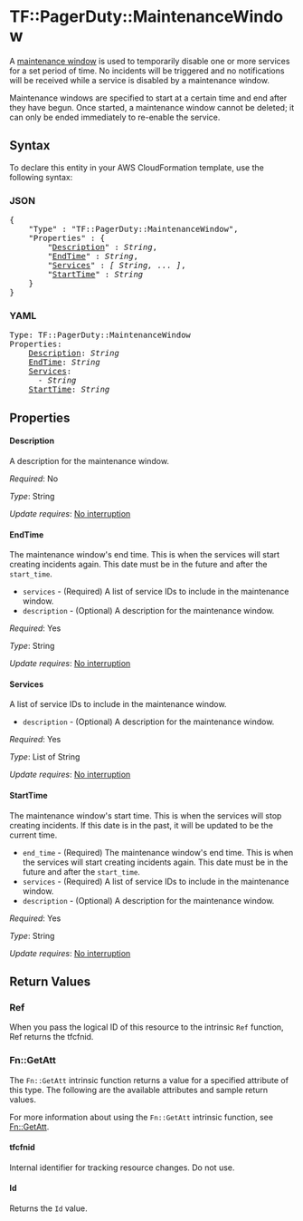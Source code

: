 # TF::PagerDuty::MaintenanceWindow

A [maintenance window](https://v2.developer.pagerduty.com/v2/page/api-reference#!/Maintenance_Windows/get_maintenance_windows) is used to temporarily disable one or more services for a set period of time. No incidents will be triggered and no notifications will be received while a service is disabled by a maintenance window.

Maintenance windows are specified to start at a certain time and end after they have begun. Once started, a maintenance window cannot be deleted; it can only be ended immediately to re-enable the service.

## Syntax

To declare this entity in your AWS CloudFormation template, use the following syntax:

### JSON

<pre>
{
    "Type" : "TF::PagerDuty::MaintenanceWindow",
    "Properties" : {
        "<a href="#description" title="Description">Description</a>" : <i>String</i>,
        "<a href="#endtime" title="EndTime">EndTime</a>" : <i>String</i>,
        "<a href="#services" title="Services">Services</a>" : <i>[ String, ... ]</i>,
        "<a href="#starttime" title="StartTime">StartTime</a>" : <i>String</i>
    }
}
</pre>

### YAML

<pre>
Type: TF::PagerDuty::MaintenanceWindow
Properties:
    <a href="#description" title="Description">Description</a>: <i>String</i>
    <a href="#endtime" title="EndTime">EndTime</a>: <i>String</i>
    <a href="#services" title="Services">Services</a>: <i>
      - String</i>
    <a href="#starttime" title="StartTime">StartTime</a>: <i>String</i>
</pre>

## Properties

#### Description

A description for the maintenance window.

_Required_: No

_Type_: String

_Update requires_: [No interruption](https://docs.aws.amazon.com/AWSCloudFormation/latest/UserGuide/using-cfn-updating-stacks-update-behaviors.html#update-no-interrupt)

#### EndTime

The maintenance window's end time. This is when the services will start creating incidents again. This date must be in the future and after the `start_time`.
* `services`    - (Required) A list of service IDs to include in the maintenance window.
* `description` - (Optional) A description for the maintenance window.

_Required_: Yes

_Type_: String

_Update requires_: [No interruption](https://docs.aws.amazon.com/AWSCloudFormation/latest/UserGuide/using-cfn-updating-stacks-update-behaviors.html#update-no-interrupt)

#### Services

A list of service IDs to include in the maintenance window.
* `description` - (Optional) A description for the maintenance window.

_Required_: Yes

_Type_: List of String

_Update requires_: [No interruption](https://docs.aws.amazon.com/AWSCloudFormation/latest/UserGuide/using-cfn-updating-stacks-update-behaviors.html#update-no-interrupt)

#### StartTime

The maintenance window's start time. This is when the services will stop creating incidents. If this date is in the past, it will be updated to be the current time.
* `end_time`    - (Required) The maintenance window's end time. This is when the services will start creating incidents again. This date must be in the future and after the `start_time`.
* `services`    - (Required) A list of service IDs to include in the maintenance window.
* `description` - (Optional) A description for the maintenance window.

_Required_: Yes

_Type_: String

_Update requires_: [No interruption](https://docs.aws.amazon.com/AWSCloudFormation/latest/UserGuide/using-cfn-updating-stacks-update-behaviors.html#update-no-interrupt)

## Return Values

### Ref

When you pass the logical ID of this resource to the intrinsic `Ref` function, Ref returns the tfcfnid.

### Fn::GetAtt

The `Fn::GetAtt` intrinsic function returns a value for a specified attribute of this type. The following are the available attributes and sample return values.

For more information about using the `Fn::GetAtt` intrinsic function, see [Fn::GetAtt](https://docs.aws.amazon.com/AWSCloudFormation/latest/UserGuide/intrinsic-function-reference-getatt.html).

#### tfcfnid

Internal identifier for tracking resource changes. Do not use.

#### Id

Returns the <code>Id</code> value.

